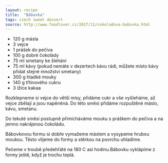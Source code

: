 ```yaml
---
layout: recipe
title:  "Bábovka"
tags: czech sweet dessert
source: http://www.foodlover.cz/2017/11/cokoladova-babovka.html
---
```

* 120 g másla
* 3 vejce
* 1 prášek do pečiva
* 100 g dobré čokolády
* 75 ml smetany ke šlehání
* 75 ml kávy (pokud nemáte v dezertech kávu rádi, můžete místo kávy přidat stejné množství smetany)
* 300 g hladké mouky
* 140 g třtinového cukru
* 3 lžíce kakaa

Rozklepneme si vejce do větší mísy, přidáme cukr a vše vyšleháme, až vejce zbělají a jsou napěněná. Do této směsi přidáme rozpuštěné máslo, kávu, smetanu.

Do tekuté směsi postupně přimícháváme mouku s práškem do pečiva a na jemno nakrájenou čokoládu. 

Bábovkovou formu si dobře vymažeme máslem a vysypeme hrubou moukou. Těsto vlijeme do formy a stěrkou na povrchu uhladíme.

Pečeme v troubě předehřáté na 180 C asi hodinu.Bábovku vyklápíme z formy ještě, když je trochu teplá.
